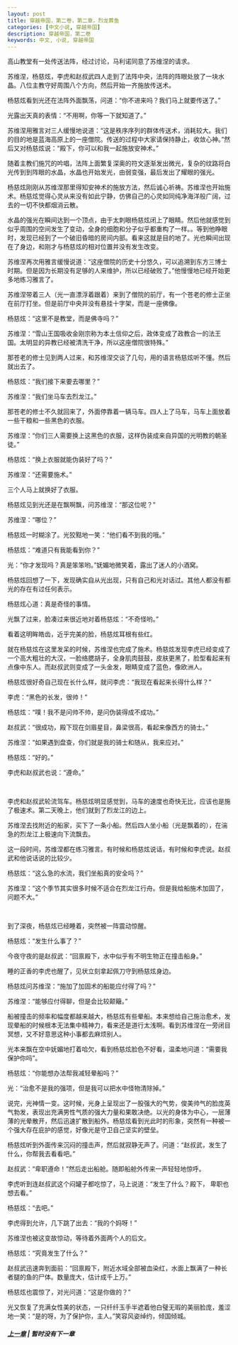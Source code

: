 ```yaml
---
layout: post
title: 穿越帝国，第二卷，第二章，烈龙葬鱼
categories: [中文小说, 穿越帝国]
description: 穿越帝国，第二卷
keywords: 中文, 小说, 穿越帝国
---
```


高山教堂有一处传送法阵，经过讨论，马利诺同意了苏维涅的请求。

苏维涅，杨慈炫，李虎和赵叔武四人走到了法阵中央，法阵的阵眼处放了一块水晶。八位主教守好周围八个方向，然后开始一齐施放传送术。

杨慈炫看到光还在法阵外面飘荡，问道：“你不进来吗？我们马上就要传送了。”

光露出天真的表情：“不用啊，你等一下就知道了。”

苏维涅用雅言对三人缓慢地说道：“这是秩序序列的群体传送术，消耗较大。我们的目的地是蓝海高原上的一座僧院。传送的过程中大家请保持静止，收敛心神。”然后又对杨慈炫说：“殿下，你可以和我一起施放安神术。”

随着主教们施咒的吟唱，法阵上面繁复深奥的符文逐渐发出微光，复杂的纹路将白光传到到阵眼的水晶，水晶也开始发光，由弱变强，最后发出了耀眼的强光。

杨慈炫刚刚从苏维涅那里得知安神术的施放方法，然后诚心祈祷。苏维涅也开始施术。杨慈炫觉得心灵从来没有如此宁静，仿佛自己的心灵如同纯净海洋般广阔，过去的一切不快都烟消云散。

水晶的强光在瞬间达到一个顶点，由于太刺眼杨慈炫闭上了眼睛。然后他就感觉到似乎周围的空间发生了变动，全身的细胞和分子似乎都重构了一样。。等到他睁眼时，发现已经到了一个破旧昏暗的房间内部。看来这就是目的地了。光也瞬间出现在了身边，和刚才与杨慈炫的相对位置并没有发生改变。

苏维涅再次用雅言缓慢说道：“这座僧院的历史十分悠久，可以追溯到东方三博士时期。但是因为长期没有足够的人来维护，所以已经破败了。”他慢慢地已经开始更多地练习雅言了。

苏维涅带着三人（光一直漂浮着跟着）来到了僧院的前厅，有一个苍老的修士正坐在前厅打坐。但是前厅中央并没有悬挂十字架，而是一座佛像。

杨慈炫：“这里不是教堂，而是佛寺吗？”

苏维涅：“雪山王国吸收金刚宗称为本土信仰之后，政体变成了政教合一的法王国。太明显的异教已经被清洗干净，所以这座僧院很特殊。”

那苍老的修士见到两人过来，和苏维涅交谈了几句，用的语言杨慈炫听不懂。然后就出去了。

杨慈炫：“我们接下来要去哪里？”

苏维涅：“我们坐马车去烈龙江。”

那苍老的修士不久就回来了，外面停靠着一辆马车。四人上了马车，马车上面放着一些干粮和一些黑色的衣服。

苏维涅：“你们三人需要换上这黑色的衣服，这样伪装成来自异国的光明教的朝圣徒。”

杨慈炫：“换上衣服就能伪装好了吗？”

苏维涅：“还需要施术。”

三个人马上就换好了衣服。

杨慈炫见到光还是在飘啊飘，问苏维涅：“那这位呢？”

苏维涅：“哪位？”

杨慈炫一时糊涂了。光狡黠地一笑：“他们看不到我的哦。”

杨慈炫：“难道只有我能看到你？”

光：“你才发现吗？真是笨笨哟。”妩媚地微笑着，露出了迷人的小酒窝。

杨慈炫回想了一下，发现确实自从光出现，只有自己和光对话过。其他人都没有都光的存在有过任何表示。

杨慈炫心道：真是奇怪的事情。

光飘了过来，脸凑过来很近地对着杨慈炫：“不奇怪哟。”

看着这明眸皓齿，近乎完美的脸，杨慈炫耳根有些红。

就在杨慈炫在这里发呆的时候，苏维涅也完成了施术。杨慈炫发现李虎已经变成了一个高大粗壮的大汉，一脸络腮胡子，全身肌肉鼓鼓，皮肤更黑了，脸型看起来有点像中东人。而赵叔武则变成了一头金发，眼睛变成了蓝色，像欧洲人。

杨慈炫很好奇自己现在长什么样，就问李虎：“我现在看起来长得什么样？”

李虎：“黑色的长发，很帅！”

杨慈炫：“噗！我不是问帅不帅，是问伪装得成不成功。”

赵叔武：“很成功，殿下现在剑眉星目，鼻梁很高，看起来像西方的骑士。”

苏维涅：“如果遇到盘查，你们就是我的骑士和随从，我来应对。”

杨慈炫：“好的。”

李虎和赵叔武也说：“遵命。”

<br>

李虎和赵叔武轮流驾车。杨慈炫明显感觉到，马车的速度也奇快无比，应该也是施了极速术。第二天晚上，他们就到了烈龙江的边上。

苏维涅去找附近的船家，买下了一条小船。然后四人坐小船（光是飘着的），在湍急的烈龙江上极速向下流飘去。

这一段时间，苏维涅都在练习雅言。有时候和杨慈炫说话，有时候和李虎说。赵叔武和他说话说的比较少。

杨慈炫：“这么急的水流，我们坐船真的安全吗？”

苏维涅：“这个季节其实很多时候不适合在烈龙江行舟。但是我给船施术加固了，问题不大。”

<br>

到了深夜，杨慈炫已经睡着，突然被一阵震动惊醒。

杨慈炫：“发生什么事了？”

今夜守夜的是赵叔武：“回禀殿下，水中似乎有不明生物正在撞击船身。”

睡的正香的李虎也醒了，见状立刻拿起佩刀守到杨慈炫身边。

杨慈炫问苏维涅：“施加了加固术的船能应付得了吗？”

苏维涅：“能够应付得聊，但是会比较颠簸。”

船被撞击的频率和幅度都越来越大，杨慈炫有些晕船。本来想给自己施治愈术，发现晕船的时候根本无法集中精神力，看来还是道行太浅啊。看到苏维涅在一旁闭目冥想，又不好意思这种小事都去麻烦别人。

光本来飘在空中妩媚地打着哈欠，看到杨慈炫脸色不好看，温柔地问道：“需要我保护你吗”。

杨慈炫：“你能想办法帮我减轻晕船吗？”

光：“治愈不是我的强项，但是我可以把水中怪物清除掉。”

说完，光神情一变。这时候，光身上呈现出了一股强大的气势，俊美帅气的脸庞英气勃发，表现出充满男性气质的强大力量和果敢决绝。以光的身体为中心，一层薄薄的光晕散开，然后迅速扩散到船外。杨慈炫看到光此时的形象，突然有一种被一个强大存在庇护的感觉，好像光是守卫自己坚实的壁垒。

杨慈炫听到外面传来沉闷的撞击声，然后就寂静无声了。问道：“赵叔武，发生了什么，你帮我去看看吧。”

赵叔武：“卑职遵命！”然后走出船舱。随即船舱外传来一声轻轻地惊呼。

李虎听到连赵叔武这个闷罐子都吃惊了，马上说道：“发生了什么？殿下， 卑职也想去看。”

杨慈炫：“去吧。”

李虎得到允许，几下跳了出去：“我的个妈呀！”

苏维涅也被这变故惊动，等待着外面两个人的后文。

杨慈炫：“究竟发生了什么？”

赵叔武迅速奔到面前：“回禀殿下，附近水域全部被血染红，水面上飘满了一种长者腿的鱼的尸体。数量庞大，估计成千上万。”

杨慈炫也震惊了，对光问道：“这是你做的？”

光又恢复了充满女性美的状态，一只纤纤玉手半遮着他白璧无瑕的美丽脸庞，羞涩地一笑：“是的呀，为了保护你，主人。”笑容风姿绰约，倾国倾城。

##### [上一章](/2020/03/22/TimeTravellerEmpire-2-1/) | 暂时没有下一章